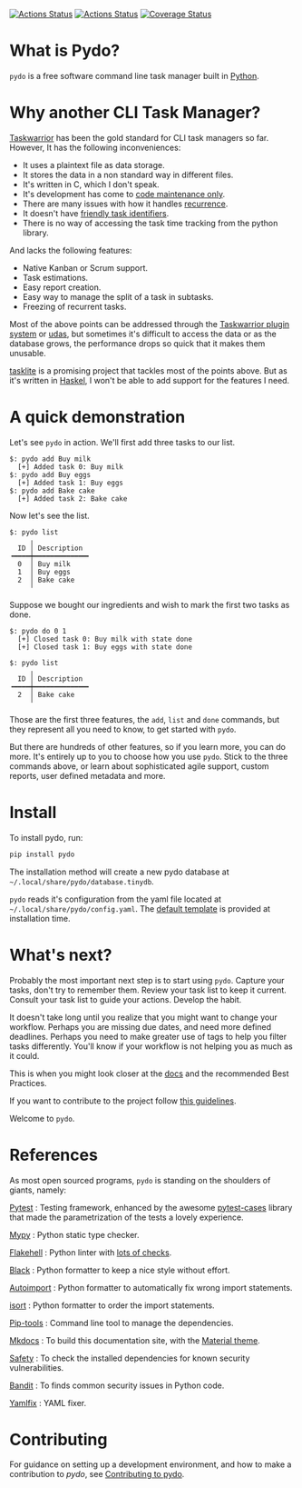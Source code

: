 [![Actions Status](https://github.com/lyz-code/pydo/workflows/Tests/badge.svg)](https://github.com/lyz-code/pydo/actions)
[![Actions Status](https://github.com/lyz-code/pydo/workflows/Build/badge.svg)](https://github.com/lyz-code/pydo/actions)
[![Coverage Status](https://coveralls.io/repos/github/lyz-code/pydo/badge.svg?branch=master)](https://coveralls.io/github/lyz-code/pydo?branch=master)

# What is Pydo?

`pydo` is a free software command line task manager built in
[Python](https://en.wikipedia.org/wiki/Python_%28programming_language%29).

# Why another CLI Task Manager?

[Taskwarrior](https://taskwarrior.org/) has been the gold standard for CLI task
managers so far. However, It has the following inconveniences:

* It uses a plaintext file as data storage.
* It stores the data in a non standard way in different files.
* It's written in C, which I don't speak.
* It's development has come to [code maintenance
    only](https://github.com/GothenburgBitFactory/taskwarrior/graphs/code-frequency).
* There are many issues with how it handles
    [recurrence](https://taskwarrior.org/docs/design/recurrence.html).
* It doesn't have [friendly task
    identifiers](https://lyz-code.github.io/pydo/developing/sulids).
* There is no way of accessing the task time tracking from the python library.

And lacks the following features:

* Native Kanban or Scrum support.
* Task estimations.
* Easy report creation.
* Easy way to manage the split of a task in subtasks.
* Freezing of recurrent tasks.

Most of the above points can be addressed through the [Taskwarrior plugin
system](https://taskwarrior.org/docs/3rd-party.html) or
[udas](https://taskwarrior.org/docs/udas.html), but sometimes it's difficult to
access the data or as the database grows, the performance drops so quick that it
makes them unusable.

[tasklite](https://tasklite.org) is a promising project that tackles most of the
points above. But as it's written in
[Haskel](https://en.wikipedia.org/wiki/Haskell_%28programming_language%29),
I won't be able to add support for the features I need.

# A quick demonstration

Let's see `pydo` in action. We'll first add three tasks to our list.

```code
$: pydo add Buy milk
  [+] Added task 0: Buy milk
$: pydo add Buy eggs
  [+] Added task 1: Buy eggs
$: pydo add Bake cake
  [+] Added task 2: Bake cake
```

Now let's see the list.

```code
$: pydo list
     ╷
  ID │ Description
╺━━━━┿━━━━━━━━━━━━━╸
  0  │ Buy milk
  1  │ Buy eggs
  2  │ Bake cake
     ╵
```

Suppose we bought our ingredients and wish to mark the first two tasks as done.

```code
$: pydo do 0 1
  [+] Closed task 0: Buy milk with state done
  [+] Closed task 1: Buy eggs with state done

$: pydo list
     ╷
  ID │ Description
╺━━━━┿━━━━━━━━━━━━━╸
  2  │ Bake cake
     ╵
```

Those are the first three features, the `add`, `list` and `done` commands, but
they represent all you need to know, to get started with `pydo`.

But there are hundreds of other features, so if you learn more, you can do more.
It's entirely up to you to choose how you use `pydo`. Stick to the
three commands above, or learn about sophisticated agile support, custom reports,
user defined metadata and more.

# Install

To install pydo, run:

```bash
pip install pydo
```

The installation method will create a new pydo database at
`~/.local/share/pydo/database.tinydb`.

`pydo` reads it's configuration from the yaml file located at
`~/.local/share/pydo/config.yaml`. The [default
template](https://github.com/lyz-code/pydo/blob/master/assets/config.yaml) is
provided at installation time.

# What's next?

Probably the most important next step is to start using `pydo`.
Capture your tasks, don't try to remember them. Review your task list to keep it
current. Consult your task list to guide your actions. Develop the habit.

It doesn't take long until you realize that you might want to change your
workflow. Perhaps you are missing due dates, and need more defined deadlines.
Perhaps you need to make greater use of tags to help you filter tasks
differently. You'll know if your workflow is not helping you as much as it
could.

This is when you might look closer at the
[docs](https://lyz-code.github.io/pydo) and the recommended Best Practices.

If you want to contribute to the project follow [this
guidelines](https://lyz-code.github.io/pydo/contributing).

Welcome to `pydo`.

# References

As most open sourced programs, `pydo` is standing on the shoulders of
giants, namely:

[Pytest](https://docs.pytest.org/en/latest)
: Testing framework, enhanced by the awesome
    [pytest-cases](https://smarie.github.io/python-pytest-cases/) library that made
    the parametrization of the tests a lovely experience.

[Mypy](https://mypy.readthedocs.io/en/stable/)
: Python static type checker.

[Flakehell](https://github.com/life4/flakehell)
: Python linter with [lots of
    checks](https://lyz-code.github.io/blue-book/devops/flakehell/#plugins).

[Black](https://black.readthedocs.io/en/stable/)
: Python formatter to keep a nice style without effort.

[Autoimport](https://github.com/lyz-code/autoimport)
: Python formatter to automatically fix wrong import statements.

[isort](https://github.com/timothycrosley/isort)
: Python formatter to order the import statements.

[Pip-tools](https://github.com/jazzband/pip-tools)
: Command line tool to manage the dependencies.

[Mkdocs](https://www.mkdocs.org/)
: To build this documentation site, with the
[Material theme](https://squidfunk.github.io/mkdocs-material).

[Safety](https://github.com/pyupio/safety)
: To check the installed dependencies for known security vulnerabilities.

[Bandit](https://bandit.readthedocs.io/en/latest/)
: To finds common security issues in Python code.

[Yamlfix](https://github.com/lyz-code/yamlfix)
: YAML fixer.

# Contributing

For guidance on setting up a development environment, and how to make
a contribution to *pydo*, see [Contributing to
pydo](https://lyz-code.github.io/pydo/contributing).
